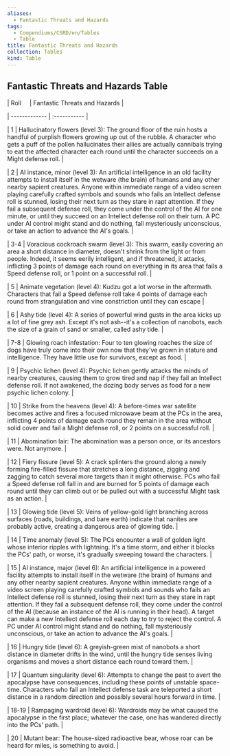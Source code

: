 ```yaml
---
aliases:
  - Fantastic Threats and Hazards
tags:
  - Compendiums/CSRD/en/Tables
  - Table
title: Fantastic Threats and Hazards
collection: Tables
kind: Table
---
```

## Fantastic Threats and Hazards Table  
|  Roll &nbsp; &nbsp; | Fantastic Threats and Hazards  |  
| ------------- | :----------- |  
| 1 | Hallucinatory flowers (level 3): The ground floor of the ruin hosts a handful of purplish flowers growing up out of the rubble. A character who gets a puff of the pollen hallucinates their allies are actually cannibals trying to eat the affected character each round until the character succeeds on a Might defense roll. |  
| 2 | AI instance, minor (level 3): An artificial intelligence in an old facility attempts to install itself in the wetware (the brain) of humans and any other nearby sapient creatures. Anyone within immediate range of a video screen playing carefully crafted symbols and sounds who fails an Intellect defense roll is stunned, losing their next turn as they stare in rapt attention. If they fail a subsequent defense roll, they come under the control of the AI for one minute, or until they succeed on an Intellect defense roll on their turn. A PC under AI control might stand and do nothing, fall mysteriously unconscious, or take an action to advance the AI's goals. |  
| 3-4 | Voracious cockroach swarm (level 3): This swarm, easily covering an area a short distance in diameter, doesn't shrink from the light or from people. Indeed, it seems eerily intelligent, and if threatened, it attacks, inflicting 3 points of damage each round on everything in its area that fails a Speed defense roll, or 1 point on a successful roll. |  
| 5 | Animate vegetation (level 4): Kudzu got a lot worse in the aftermath. Characters that fail a Speed defense roll take 4 points of damage each round from strangulation and vine constriction until they can escape |  
| 6 | Ashy tide (level 4): A series of powerful wind gusts in the area kicks up a lot of fine grey ash. Except it's not ash--it's a collection of nanobots, each the size of a grain of sand or smaller, called ashy tide. |  
| 7-8 | Glowing roach infestation: Four to ten glowing roaches the size of dogs have truly come into their own now that they've grown in stature and intelligence. They have little use for survivors, except as food. |  
| 9 | Psychic lichen (level 4): Psychic lichen gently attacks the minds of nearby creatures, causing them to grow tired and nap if they fail an Intellect defense roll. If not awakened, the dozing body serves as food for a new psychic lichen colony. |  
| 10 | Strike from the heavens (level 4): A before-times war satellite becomes active and fires a focused microwave beam at the PCs in the area, inflicting 4 points of damage each round they remain in the area without solid cover and fail a Might defense roll, or 2 points on a successful roll. |  
| 11 | Abomination lair: The abomination was a person once, or its ancestors were. Not anymore. |  
| 12 | Fiery fissure (level 5): A crack splinters the ground along a newly forming fire-filled fissure that stretches a long distance, zigging and zagging to catch several more targets than it might otherwise. PCs who fail a Speed defense roll fall in and are burned for 5 points of damage each round until they can climb out or be pulled out with a successful Might task as an action. |  
| 13 | Glowing tide (level 5): Veins of yellow-gold light branching across surfaces (roads, buildings, and bare earth) indicate that nanites are probably active, creating a dangerous area of glowing tide. |  
| 14 | Time anomaly (level 5): The PCs encounter a wall of golden light whose interior ripples with lightning. It's a time storm, and either it blocks the PCs' path, or worse, it's gradually sweeping toward the characters. |  
| 15 | AI instance, major (level 6): An artificial intelligence in a powered facility attempts to install itself in the wetware (the brain) of humans and any other nearby sapient creatures. Anyone within immediate range of a video screen playing carefully crafted symbols and sounds who fails an Intellect defense roll is stunned, losing their next turn as they stare in rapt attention. If they fail a subsequent defense roll, they come under the control of the AI (because an instance of the AI is running in their head). A target can make a new Intellect defense roll each day to try to reject the control. A PC under AI control might stand and do nothing, fall mysteriously unconscious, or take an action to advance the AI's goals. |  
| 16 | Hungry tide (level 6): A greyish-green mist of nanobots a short distance in diameter drifts in the wind, until the hungry tide senses living organisms and moves a short distance each round toward them. |  
| 17 | Quantum singularity (level 6): Attempts to change the past to avert the apocalypse have consequences, including these points of unstable space-time. Characters who fail an Intellect defense task are teleported a short distance in a random direction and possibly several hours forward in time. |  
| 18-19 | Rampaging wardroid (level 6): Wardroids may be what caused the apocalypse in the first place; whatever the case, one has wandered directly into the PCs' path. |  
| 20 | Mutant bear: The house-sized radioactive bear, whose roar can be heard for miles, is something to avoid. |